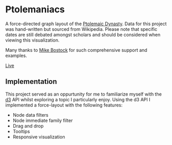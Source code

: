 # Ptolemaniacs
A force-directed graph layout of the [Ptolemaic Dynasty](https://en.wikipedia.org/wiki/Ptolemaic_dynasty). Data for this project was hand-written but sourced from Wikipedia. Please note that specific dates are still debated amongst scholars and should be considered when viewing this visualization. 

Many thanks to [Mike Bostock](https://github.com/mbostock) for such comprehensive support and examples.

[Live](https://nwilliams770.github.io/Ptolemaniacs/)

## Implementation
This project served as an oppurtunity for me to familiarize myself with the [d3](https://github.com/d3/d3) API whilst exploring a topic I particularly enjoy. Using the d3 API I implemented a force-layout with the following features:
* Node data filters
* Node immediate family filter
* Drag and drop
* Tooltips
* Responsive visualization
